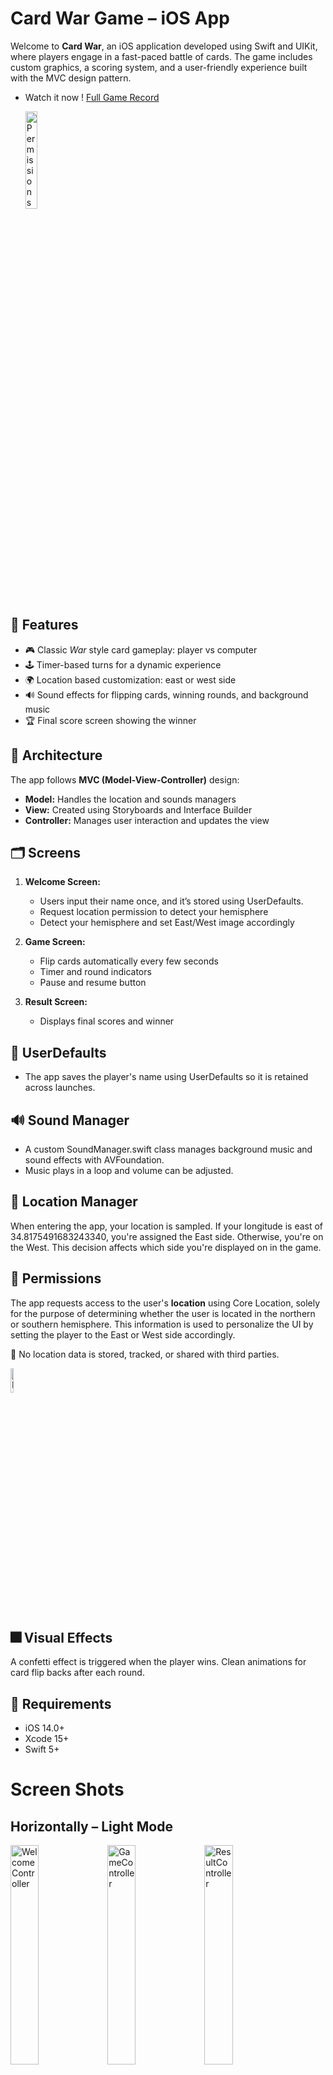 # Card War Game – iOS App

Welcome to **Card War**, an iOS application developed using Swift and UIKit, where players engage in a fast-paced battle of cards. The game includes custom graphics, a scoring system, and a user-friendly experience built with the MVC design pattern.
- Watch it now !
  [Full Game Record](https://www.youtube.com/watch?v=rat8DN_isas)

  <img src="https://github.com/user-attachments/assets/82155cc9-41e7-4491-b439-a3dc079e44fa" alt="Permissions" width="20%" height="20%">

## 📱 Features

- 🎮 Classic *War* style card gameplay: player vs computer
- 🕹️ Timer-based turns for a dynamic experience
- 🌍 Location based customization: east or west side
- 🔊 Sound effects for flipping cards, winning rounds, and background music
- 🏆 Final score screen showing the winner

## 🧱 Architecture

The app follows **MVC (Model-View-Controller)** design:

- **Model:** Handles the location and sounds managers
- **View:** Created using Storyboards and Interface Builder
- **Controller:** Manages user interaction and updates the view

## 🗂️ Screens

1. **Welcome Screen:**  
   - Users input their name once, and it’s stored using UserDefaults.
   - Request location permission to detect your hemisphere
   - Detect your hemisphere and set East/West image accordingly  

2. **Game Screen:**  
   - Flip cards automatically every few seconds  
   - Timer and round indicators  
   - Pause and resume button  

3. **Result Screen:**  
   - Displays final scores and winner  

## 💾 UserDefaults

- The app saves the player's name using UserDefaults so it is retained across launches.

## 🔊 Sound Manager

- A custom SoundManager.swift class manages background music and sound effects with AVFoundation.
- Music plays in a loop and volume can be adjusted.

## 📍 Location Manager
When entering the app, your location is sampled.
If your longitude is east of 34.8175491683243340, you're assigned the East side. Otherwise, you're on the West.
This decision affects which side you're displayed on in the game.
  
## 🔐 Permissions

The app requests access to the user's **location** using Core Location, solely for the purpose of determining whether the user is located in the northern or southern hemisphere. This information is used to personalize the UI by setting the player to the East or West side accordingly.

📌 No location data is stored, tracked, or shared with third parties.

<img src="https://github.com/user-attachments/assets/40ccde9b-d5aa-45d5-a225-6aea78e61308" alt="Permissions" width="10%" height="10%">


## 🎆 Visual Effects
A confetti effect is triggered when the player wins.
Clean animations for card flip backs after each round.

## 🧪 Requirements

- iOS 14.0+
- Xcode 15+
- Swift 5+

# Screen Shots
## Horizontally – Light Mode
<img src="https://github.com/user-attachments/assets/35cb60db-3a2a-43dd-96a7-15159ce1a0bf" alt="WelcomeController" width="30%" height="30%">
<img src="https://github.com/user-attachments/assets/0ac57ed5-84ee-44e6-a232-321a13ab48d5" alt="GameController" width="30%" height="30%">
<img src="https://github.com/user-attachments/assets/2353e0f4-5b0e-4438-bc74-baef3774105f" alt="ResultController" width="30%" height="30%">

## Horizontally – Dark Mode
<img src="https://github.com/user-attachments/assets/40a304ec-3e57-402f-8006-24b02cef14ce" alt="WelcomeController" width="30%" height="30%">
<img src="https://github.com/user-attachments/assets/c0080584-61e6-4d6f-94f0-6c33fb00aa2c" alt="GameController" width="30%" height="30%">
<img src="https://github.com/user-attachments/assets/7bfa419d-26e0-4094-8218-5dd354fee6b9" alt="ResultController" width="32%" height="35%">

## Vertically – Light Mode
<img src="https://github.com/user-attachments/assets/0a7d1586-8025-4f43-96f7-96e9fef5f702" alt="WelcomeController" width="25%" height="15%">
<img src="https://github.com/user-attachments/assets/0ce4a00f-f9e5-4fec-b365-ac86f3b76de0" alt="GameController" width="27%" height="30%">
<img src="https://github.com/user-attachments/assets/99bee75c-8afb-4c70-918e-d2b8192b889f" alt="ResultController" width="26.5%" height="30%">



